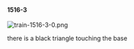 #### 1516-3
![train-1516-3-0.png](https://github.com/lil-lab/nlvr/raw/master/nlvr/train/images/75/train-1516-3-0.png "train-1516-3-0.png")

there is a black triangle touching the base